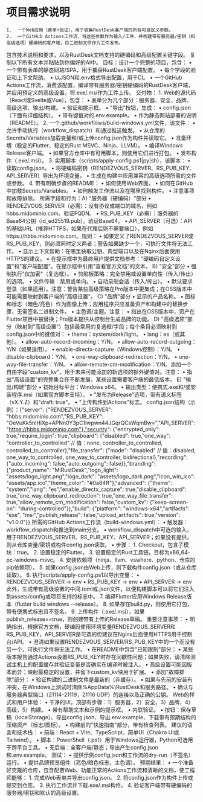 # 项目需求说明
	1.	一个Web应用（表单+验证），用于收集RustDesk客户端的所有可自定义参数。
	2.	一个GitHub Actions工作流，将这些参数作为输入/工件，并构建带有服务器/密钥（和高级选项）硬编码的客户端，将二进制文件作为工件发布。
包含技术说明和要求，以及RustDesk文档支持的硬编码和高级配置关键字段。
复制以下所有文本并粘贴到你偏好的AI中。
目标：设计一个完整的项目，包含：
	•	一个带有表单的静态网站/SPA，用于捕获RustDesk客户端配置。
	•	每个字段的验证和上下文帮助。
	•	以JSON和.env格式导出配置，用于CI。
	•	一个GitHub Actions工作流，消费该配置，编译带有服务器/密钥硬编码的RustDesk客户端，并应用预定义的高级设置，将.exe/.msi作为工件上传。
交付物：
	1.	Web的源代码（React或Svelte或Vue），包含：
	•	表单分为几个部分：服务器、安全、品牌、高级选项、输出/构建。
	•	验证和提示框。
	•	"导出"按钮，生成：
	•	config.json（下面有详细结构）。
	•	带有键值对的.env.example。
	•	作为静态网站部署的说明（README）。
	2.	一个.github/workflows/build-windows.yml文件，该文件：
	•	允许手动执行（workflow_dispatch）和通过推送触发。
	•	从仓库的Secrets/Variables加载变量和/或上传config.json作为构件并读取它。
	•	准备环境（稳定的Flutter、稳定的Rust MSVC、Ninja、LLVM）。
	•	编译Windows Release客户端。
	•	如果官方仓库中有可用脚本，则使用它们进行打包。
	•	发布构件（.exe/.msi）。
	3.	实用脚本（scripts/apply-config.ps1|py|sh），该脚本：
	•	读取config.json。
	•	将硬编码密钥（RENDEZVOUS_SERVER、RS_PUB_KEY、API_SERVER）导出为环境变量。
	•	生成在构建中应用兼容的高级选项所需的文件或参数。
	4.	带有明确步骤的README：
	•	如何使用Web界面。
	•	如何在GitHub中加载Secrets/Variables。
	•	如何触发工作流以及在哪里找到构件。
	•	注意事项和故障排除。
所需字段和行为：A) "服务器（硬编码）"部分
	•	RENDEZVOUS_SERVER（必需）：没有协议或端口的域名，例如hbbs.midominio.com。验证FQDN。
	•	RS_PUB_KEY（必需）：服务器的Base64公钥（id_ed25519.pub）。验证Base64。
	•	API_SERVER（可选）：API的基础URL（推荐HTTPS，如果在代理后则不需要端口），例如https://hbbs.midominio.com。规则：
	•	如果定义了RENDEZVOUS_SERVER或RS_PUB_KEY，则必须同时定义两者；警告如果缺少一个，可执行文件将无法工作。
	•	显示上下文帮助：在哪里获取公钥、典型端口以及在Nginx后面使用HTTPS的建议。
	•	在提示框中为最终用户提供文档参考："硬编码自定义设置"和"客户端配置"。在提示框中引用"查看官方文档"的文本。
B) "安全"部分
	•	强制执行"仅加密"（复选框）。
	•	剪贴板策略：完全禁用或设置单向性（传入/传出）的选项。
	•	文件传输：禁用或单向。
	•	自动录制会话（传入/传出）。
	•	默认要求登录（如果适用）。注意：警告某些高级策略在Pro版本中更集成；在OSS版本中可能需要映射到客户端的"高级设置"。
C) "品牌"部分
	•	显示的产品名称。
	•	图标和标志（暗色/亮色）作为图像上传；应用程序只应准备资产和构建中的替换步骤，无需签名二进制文件。
	•	主色调/主题。注意：
	•	指出在OSS版本中，资产在Flutter项目中被替换；Pro版本提供从控制台生成品牌的功能。
D) "高级选项"部分（映射到"高级设置"）包括最常用的复选框/字段；每个条目必须映射到config.json中的键值对：
	•	theme：system/dark/light。
	•	lang：es（或其他）。
	•	allow-auto-record-incoming：Y/N。
	•	allow-auto-record-outgoing：Y/N（如果适用）。
	•	enable-directx-capture（Windows控制）：Y/N。
	•	disable-clipboard：Y/N。
	•	one-way-clipboard-redirection：Y/N。
	•	one-way-file-transfer：Y/N。
	•	allow-remote-cm-modification：Y/N。添加一个自由字段"custom_kv"，用于未来可能添加的新选项的额外键值对。注意：
	•	指出"高级设置"的完整集合在不断发展，某些设置需要客户端的最低版本。
E) "输出/构建"部分
	•	初始目标平台：Windows x64。
	•	输出类型：便携式.exe和/或安装程序.msi（如果官方脚本支持）。
	•	"发布为Release"选项，带有语义标签（vX.Y.Z）和"draft: true"。
	•	"上传构件到Actions"标志。
config.json结构（示例）：{"server": {"RENDEZVOUS_SERVER": "hbbs.midominio.com","RS_PUB_KEY": "OeVuKk5nlHiXp+APNn0Y3pC1Iwpwn44JGqrQCsWqmBw=","API_SERVER": "https://hbbs.midominio.com"},"security": {"encrypted_only": true,"require_login": true,"clipboard": {"disabled": true,"one_way": "controller_to_controlled" // 值：none, controller_to_controlled, controlled_to_controller},"file_transfer": {"mode": "disabled" // 值：disabled, one_way_to_controlled, one_way_to_controller, bidirectional},"recording": {"auto_incoming": false,"auto_outgoing": false}},"branding": {"product_name": "MiRustDesk","logo_light": "assets/logo_light.png","logo_dark": "assets/logo_dark.png","icon_win_ico": "assets/app.ico","theme_color": "#0a84ff"},"advanced": {"theme": "system","lang": "es","enable_directx_capture": true,"disable_clipboard": true,"one_way_clipboard_redirection": true,"one_way_file_transfer": true,"allow_remote_cm_modification": false,"custom_kv": {"keep-screen-on": "during-controlled"}},"build": {"platform": "windows-x64","artifacts": "exe", "msi","publish_release": false,"upload_artifacts": true,"version": "v1.0.0"}}
所需的GitHub Actions工作流（build-windows.yml）：
	•	触发器：workflow_dispatch和推送到main分支。
	•	workflow_dispatch中可选的输入，用于RENDEZVOUS_SERVER、RS_PUB_KEY、API_SERVER；如果没有提供，则从仓库变量/密钥或构件config.json读取。
	•	步骤：
	1.	Checkout，包含子模块：true。
	2.	设置稳定的Flutter。
	3.	设置稳定的Rust工具链，目标为x86_64-pc-windows-msvc。
	4.	安装依赖项（ninja、llvm、vswhere、python、仓库的pip依赖项）。
	5.	如果config.json由Web上传，则下载构件config.json（或从仓库读取）。
	6.	执行scripts/apply-config.ps1以导出变量：
	•	RENDEZVOUS_SERVER -> env
	•	RS_PUB_KEY -> env
	•	API_SERVER -> env此外，生成带有高级设置的中间.toml或.json文件，以便构建脚本可以将它们注入到assets/config或项目支持的标志中。
	7.	编译Flutter应用Windows Release版本（flutter build windows --release）。
	8.	如果存在build.py，则使用它打包，带有便携式标志且不签名。
	9.	上传构件（.exe/.msi），如果publish_release==true，则创建带有上传的Release草稿。
重要注意事项：
	•	明确指出，根据官方文档，硬编码使用环境变量RENDEZVOUS_SERVER和RS_PUB_KEY，API_SERVER是可选的但建议在Nginx后面使用HTTPS用于控制台/API。
	•	澄清如果设置RENDEZVOUS_SERVER/RS_PUB_KEY中的一个而没有另一个，可执行文件将无法工作。
	•	在README中包含"已知限制"部分：
	•	某些版本报告通过Actions设置RS_PUB_KEY时存在间歇性问题；如果失败，请清除测试主机上的配置缓存并验证变量是否确实在编译时被注入。
	•	高级设置可能因版本而异；映射最稳定的设置，并留下custom_kv块用于扩展。
	•	添加"故障排除"部分：
	•	验证构建的二进制文件是最新的（非缓存）。
	•	如果与先前的安装有冲突，在Windows上测试时清除%AppData%\RustDesk和服务路径。
	•	确认与服务器典型端口（21114-21119，21116 UDP）的连接以及正确的公钥。
Web的样式和用户体验：
	•	干净的UI，顶部有步骤：1）服务器，2）安全，3）品牌，4）高级，5）构建。
	•	带有帮助文本和示例的提示框。
	•	内联验证。
	•	按钮：保存草稿（localStorage）、导出config.json、导出.env.example、下载带有预期结构的压缩资产（标志/图标）。
	•	构建前的"快速指南"部分，带有检查列表。
建议的语言和技术栈：
	•	前端：React + Vite、TypeScript、简单UI（Chakra UI或Tailwind）。
	•	脚本：PowerShell（.ps1）用于Windows运行器，Python可选用于跨平台工具。
	•	无后端：全客户端/静态；导出产生config.json和.env.example。
测试：
	•	提供示例config.json和工作流的dry-run（不签名）运行。
	•	提供品牌预览组件（亮色/暗色标志，主色调）。
预期结果：
	•	一个准备好克隆的仓库，包含配置Web、功能正常的Actions工作流和清晰的文档，使工程师能够：
	1.	完成Web表单并导出config.json。
	2.	将config.json作为构件上传或提交到仓库。
	3.	执行工作流并下载.exe/.msi构件。
	4.	验证客户端带有硬编码的服务器/密钥和默认的高级设置。
